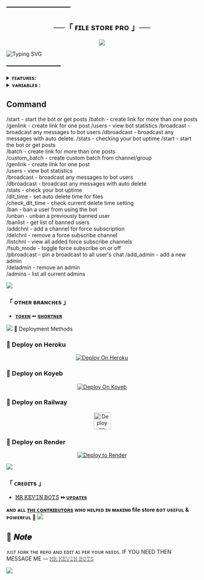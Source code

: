━━━━━━━━━━━━━━━━━━━━

<h2 align="center">
    ──「 ғɪʟᴇ sᴛᴏʀᴇ ᴘʀᴏ 」──
</h2>

<p align="center">
  <img src="https://files.catbox.moe/jsiael.jpg">
</p>


![Typing SVG](https://readme-typing-svg.herokuapp.com/?lines=FILE+SHARING+!;CREATED+BY+MRKEVIN+DEVELOPER!;A+ADVANCE+BOT+WITH+COOL+FEATURE!)
</p>

 ━━━━━━━━━━━━━━━━━



<details><summary><b>ғᴇᴀᴛᴜʀᴇs:</b></summary>

• <b>Batch & Custom Batch Links:</b> Create links for one or multiple posts easily using <code>/batch</code> & <code>/custom_batch</code>  
• <b>Link Generator:</b> Instantly generate direct links with <code>/genlink</code>  
• <b>Broadcast Tools:</b> Send messages or media to all users using <code>/broadcast</code>, <code>/dbroadcast</code>, or <code>/pbroadcast</code>  
• <b>Auto File Deletion:</b> Control auto-delete with <code>/dlt_time</code> & <code>/check_dlt_time</code>  
• <b>User Management:</b> Ban/unban users and view banlist via <code>/ban</code>, <code>/unban</code>, and <code>/banlist</code>  
• <b>Multi Force Subscription:</b> Add, delete, and manage multiple Force Sub channels with <code>/addchnl</code>, <code>/delchnl</code>, <code>/listchnl</code>  
• <b>Admin Control:</b> Add or remove admins with <code>/add_admin</code>, <code>/deladmin</code>, and view list via <code>/admins</code>  

• <b>Bot Analytics:</b> Get stats and uptime via <code>/stats</code>, user info with <code>/users</code>, and database count via <code>/count</code>  
• <b>Deployment Ready:</b> Easily deploy on <b>Heroku</b> or <b>Koyeb</b> in minutes  

<b>✨ More features & enhancements coming soon...</b>
</details>


<details><summary><b> ᴠᴀʀɪᴀʙʟᴇs :</b></summary>
  
## ᴠᴀʀɪᴀʙʟᴇs
* API_HASH Your API Hash from my.telegram.org
* APP_ID Your API ID from my.telegram.org
* TG_BOT_TOKEN Your bot token from @BotFather
* OWNER_ID Must enter Your Telegram Id
* CHANNEL_ID Your Channel ID eg:- -100xxxxxxxx
* DATABASE_URL Your mongo db url
* DATABASE_NAME Your mongo db session name
* ADMINS Optional: A space separated list of user_ids of Admins, they can only create links
* START_MESSAGE Optional: start message of bot, use HTML and <a href='https://github.com/codeflix-bots/filestore/blob/master/README.md#start_message'>fillings</a>
* PROTECT_CONTENT Optional: True if you need to prevent files from forwarding
</details>


## Command 

/start - start the bot or get posts
/batch - create link for more than one posts
/genlink - create link for one post
/users - view bot statistics
/broadcast - broadcast any messages to bot users
/dbroadcast - broadcast any messages with auto delete.
/stats - checking your bot uptime
/start - start the bot or get posts  
/batch - create link for more than one posts  
/custom_batch - create custom batch from channel/group  
/genlink - create link for one post  
/users - view bot statistics  
/broadcast - broadcast any messages to bot users  
/dbroadcast - broadcast any messages with auto delete  
/stats - check your bot uptime  
/dlt_time - set auto delete time for files  
/check_dlt_time - check current delete time setting  
/ban - ban a user from using the bot  
/unban - unban a previously banned user  
/banlist - get list of banned users  
/addchnl - add a channel for force subscription  
/delchnl - remove a force subscribe channel  
/listchnl - view all added force subscribe channels  
/fsub_mode - toggle force subscribe on or off  
/pbroadcast - pin a broadcast to all user's chat 
/add_admin - add a new admin  
/deladmin - remove an admin  
/admins - list all current admins  

<img src="https://user-images.githubusercontent.com/73097560/115834477-dbab4500-a447-11eb-908a-139a6edaec5c.gif">

<h3>「 ᴏᴛʜᴇʀ ʙʀᴀɴᴄʜᴇs 」
</h3>

- <b>[ᴛᴏᴋᴇɴ](https://github.com/Codeflix-Bots/FileStore/tree/token)  ➻  [sʜᴏʀᴛɴᴇʀ](https://github.com/Codeflix-Bots/FileStore/tree/Shortner) </b>

<img src="https://user-images.githubusercontent.com/73097560/115834477-dbab4500-a447-11eb-908a-139a6edaec5c.gif">
🚀 Deployment Methods



### 🚀 Deploy on Heroku
<p align="center">
  <a href="https://heroku.com/deploy?template=https://github.com/Codeflix-Bots/FileStore">
    <img src="https://www.herokucdn.com/deploy/button.svg" alt="Deploy On Heroku">
  </a>
</p>

### 🚀 Deploy on Koyeb

<p align="center">
  <a href="https://app.koyeb.com/deploy?type=git&repository=github.com/Codeflix-Bots/FileStore&branch=master&name=master">
    <img src="https://www.koyeb.com/static/images/deploy/button.svg" alt="Deploy On Koyeb">
  </a>
</p>

### 🚀 Deploy on Railway

<p align="center">
  <a href="https://railway.app/deploy?template=https://github.com/Codeflix-Bots/FileStore">
    <img height="45px" src="https://railway.app/button.svg" alt="Deploy on Railway">
  </a>
</p>

### 🚀 Deploy on Render

<p align="center">
  <a href="https://render.com/deploy?repo=https://github.com/Codeflix-Bots/FileStore">
    <img src="https://render.com/images/deploy-to-render-button.svg" alt="Deploy to Render">
  </a>
</p>
<img src="https://user-images.githubusercontent.com/73097560/115834477-dbab4500-a447-11eb-908a-139a6edaec5c.gif">

<h3>「 ᴄʀᴇᴅɪᴛs 」
</h3>

- <b>[𝙼𝚁 𝙺𝙴𝚅𝙸𝙽 𝙱𝙾𝚃𝚂](https://t.me/Im_Mr_Kevin)  ➻  [ᴜᴘᴅᴀᴛᴇs](https://t.me/Im_Mr_Kevin) </b>

<b>ᴀɴᴅ ᴀʟʟ [ᴛʜᴇ ᴄᴏɴᴛʀɪʙᴜᴛᴏʀs](https://t.me/Im_Mr_Kevin) ᴡʜᴏ ʜᴇʟᴩᴇᴅ ɪɴ ᴍᴀᴋɪɴɢ file store ʙᴏᴛ ᴜsᴇꜰᴜʟ & ᴩᴏᴡᴇʀꜰᴜʟ 🖤 </b>
<img src="https://user-images.githubusercontent.com/73097560/115834477-dbab4500-a447-11eb-908a-139a6edaec5c.gif">

## 📌  𝑵𝒐𝒕𝒆

ᴊᴜꜱᴛ ꜰᴏʀᴋ ᴛʜᴇ ʀᴇᴘᴏ ᴀɴᴅ ᴇᴅɪᴛ ᴀꜱ ᴘᴇʀ ʏᴏᴜʀ ɴᴇᴇᴅꜱ. IF YOU NEED THEN MESSAGE ME — 
[𝙼𝚁 𝙺𝙴𝚅𝙸𝙽 𝙱𝙾𝚃𝚂](https://t.me/Mr_Kevin_Dm_bot)

<img src="https://user-images.githubusercontent.com/73097560/115834477-dbab4500-a447-11eb-908a-139a6edaec5c.gif">
